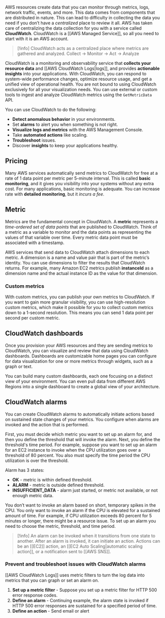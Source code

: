 AWS resources create data that you can monitor through metrics, logs, network traffic, events, and more. This data comes from components that are distributed in nature. This can lead to difficulty in collecting the data you need if you don’t have a *centralized* place to review it all. AWS has taken care of centralizing the data collection for you with a service called **CloudWatch**. CloudWatch is a [[AWS Managed Service]], so all you need to start with it is an AWS account.

> [!info] CloudWatch acts as a centralized place where metrics are gathered and analyzed.
> Collect -> Monitor -> Act -> Analyze

CloudWatch is a monitoring and observability service that **collects your resource data** and [[AWS CloudWatch Logs|logs]], and provides **actionable insights** into your applications. With CloudWatch, you can respond to system-wide performance changes, optimize resource usage, and get a unified view of operational health. You are not bound to using CloudWatch exclusively for all your visualization needs. You can use external or custom tools to ingest and analyze CloudWatch metrics using the `GetMetricData` API.

You can use CloudWatch to do the following:

- **Detect anomalous behavior** in your environments.
- Set **alarms** to alert you when something is not right.
- **Visualize logs and metrics** with the AWS Management Console.
- Take **automated actions** like scaling.
- **Troubleshoot** issues.
- Discover **insights** to keep your applications healthy.

## Pricing

Many AWS services automatically send metrics to CloudWatch for free at a rate of 1 data point per metric per 5-minute interval. This is called **basic monitoring**, and it gives you visibility into your systems without any extra cost. For many applications, basic monitoring is adequate. You can increase rate with **detailed monitoring**, but it *incurs a fee*.

## Metric

Metrics are the fundamental concept in CloudWatch. A **metric** represents a *time-ordered set of data points* that are published to CloudWatch. Think of a metric as a variable to monitor and the data points as representing the values of that variable over time. Every metric data point must be associated with a timestamp.

AWS services that send data to CloudWatch attach dimensions to each metric. A dimension is a name and value pair that is part of the metric’s identity. You can use dimensions to filter the results that CloudWatch returns. For example, many Amazon EC2 metrics publish **instanceId** as a dimension name and the actual instance ID as the value for that dimension.

### Custom metrics

With custom metrics, you can publish your own metrics to CloudWatch.  If you want to gain more granular visibility, you can use high-resolution custom metrics, which make it possible for you to collect custom metrics down to a 1-second resolution. This means you can send 1 data point per second per custom metric.

## CloudWatch dashboards  

Once you provision your AWS resources and they are sending metrics to CloudWatch, you can visualize and review that data using CloudWatch dashboards. Dashboards are customizable home pages you can configure for data visualization for one or more metrics through widgets, such as a graph or text.  
  
You can build many custom dashboards, each one focusing on a distinct view of your environment. You can even pull data from different AWS Regions into a single dashboard to create a global view of your architecture.

## CloudWatch alarms

You can create CloudWatch alarms to automatically initiate actions based on sustained state changes of your metrics. You configure when alarms are invoked and the action that is performed.

First, you must decide which metric you want to set up an alarm for, and then you define the threshold that will invoke the alarm. Next, you define the threshold's time period. For example, suppose you want to set up an alarm for an EC2 instance to invoke when the CPU utilization goes over a threshold of 80 percent. You also must specify the time period the CPU utilization is over the threshold. 

Alarm has 3 states:

 - **OK** - metric is within defined threshold.
 - **ALARM** - metric is outside defined threshold.
 - **INSUFFICIENT_DATA** - alarm just started, or metric not available, or not enough metric data.

You don’t want to invoke an alarm based on short, temporary spikes in the CPU. You only want to invoke an alarm if the CPU is elevated for a sustained amount of time. For example, if CPU utilization exceeds 80 percent for 5 minutes or longer, there might be a resource issue. To set up an alarm you need to choose the metric, threshold, and time period.

> [!info]
> An alarm can be invoked when it transitions from one state to another. After an alarm is invoked, it can initiate an action. Actions can be an [[EC2]] action, an [[EC2 Auto Scaling|automatic scaling action]], or a notification sent to [[AWS SNS]].

### Prevent and troubleshoot issues with CloudWatch alarms

[[AWS CloudWatch Logs]] uses metric filters to turn the log data into metrics that you can graph or set an alarm on. 

1. **Set up a metric filter** - Suppose you set up a metric filter for HTTP 500 error response codes.
2. **Define an alarm** - Continuing example, the alarm state is invoked if HTTP 500 error responses are sustained for a specified period of time.
3. **Define an action** - Send email or alert
